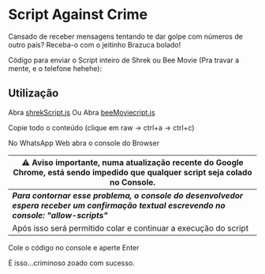 # Script Against Crime

Cansado de receber mensagens tentando te dar golpe com números de outro país? Receba-o com o jeitinho Brazuca bolado!

Código para enviar o Script inteiro de Shrek ou Bee Movie (Pra travar a mente, e o telefone hehehe):

## Utilização

Abra [shrekScript.js](https://github.com/yaakovcarioca/scriptAgainstCrime/blob/main/shrekScript.js)
Ou
Abra [beeMoviecript.js](https://github.com/yaakovcarioca/scriptAgainstCrime/blob/main/beeMovieScript.js)

Copie todo o conteúdo (clique em raw -> ctrl+a -> ctrl+c)

No WhatsApp Web abra o console do Browser

|  ⚠️ Aviso importante, numa atualização recente do Google Chrome, está sendo impedido que qualquer script seja colado no Console.|
|--|
|  ***Para contornar esse problema, o console do desenvolvedor espera receber um confirmação textual escrevendo no console: "allow-scripts"***| 
|Após isso será permitido colar e continuar a execução do script|


Cole o código no console e aperte Enter

É isso...criminoso zoado com sucesso.